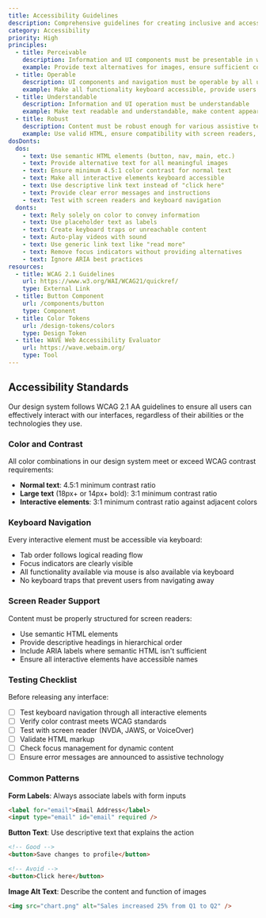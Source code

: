 ```yaml
---
title: Accessibility Guidelines
description: Comprehensive guidelines for creating inclusive and accessible user interfaces that work for everyone.
category: Accessibility
priority: High
principles:
  - title: Perceivable
    description: Information and UI components must be presentable in ways users can perceive
    example: Provide text alternatives for images, ensure sufficient color contrast, offer captions for videos
  - title: Operable
    description: UI components and navigation must be operable by all users
    example: Make all functionality keyboard accessible, provide users enough time to read content, avoid content that causes seizures
  - title: Understandable
    description: Information and UI operation must be understandable
    example: Make text readable and understandable, make content appear and operate predictably, help users avoid and correct mistakes
  - title: Robust
    description: Content must be robust enough for various assistive technologies
    example: Use valid HTML, ensure compatibility with screen readers, test with multiple assistive technologies
dosDonts:
  dos:
    - text: Use semantic HTML elements (button, nav, main, etc.)
    - text: Provide alternative text for all meaningful images
    - text: Ensure minimum 4.5:1 color contrast for normal text
    - text: Make all interactive elements keyboard accessible
    - text: Use descriptive link text instead of "click here"
    - text: Provide clear error messages and instructions
    - text: Test with screen readers and keyboard navigation
  donts:
    - text: Rely solely on color to convey information
    - text: Use placeholder text as labels
    - text: Create keyboard traps or unreachable content
    - text: Auto-play videos with sound
    - text: Use generic link text like "read more"
    - text: Remove focus indicators without providing alternatives
    - text: Ignore ARIA best practices
resources:
  - title: WCAG 2.1 Guidelines
    url: https://www.w3.org/WAI/WCAG21/quickref/
    type: External Link
  - title: Button Component
    url: /components/button
    type: Component
  - title: Color Tokens
    url: /design-tokens/colors
    type: Design Token
  - title: WAVE Web Accessibility Evaluator
    url: https://wave.webaim.org/
    type: Tool
---
```


## Accessibility Standards

Our design system follows WCAG 2.1 AA guidelines to ensure all users can effectively interact with our interfaces, regardless of their abilities or the technologies they use.

### Color and Contrast

All color combinations in our design system meet or exceed WCAG contrast requirements:

- **Normal text**: 4.5:1 minimum contrast ratio
- **Large text** (18px+ or 14px+ bold): 3:1 minimum contrast ratio
- **Interactive elements**: 3:1 minimum contrast ratio against adjacent colors

### Keyboard Navigation

Every interactive element must be accessible via keyboard:

- Tab order follows logical reading flow
- Focus indicators are clearly visible
- All functionality available via mouse is also available via keyboard
- No keyboard traps that prevent users from navigating away

### Screen Reader Support

Content must be properly structured for screen readers:

- Use semantic HTML elements
- Provide descriptive headings in hierarchical order
- Include ARIA labels where semantic HTML isn't sufficient
- Ensure all interactive elements have accessible names

### Testing Checklist

Before releasing any interface:

- [ ] Test keyboard navigation through all interactive elements
- [ ] Verify color contrast meets WCAG standards
- [ ] Test with screen reader (NVDA, JAWS, or VoiceOver)
- [ ] Validate HTML markup
- [ ] Check focus management for dynamic content
- [ ] Ensure error messages are announced to assistive technology

### Common Patterns

**Form Labels**: Always associate labels with form inputs

```html
<label for="email">Email Address</label>
<input type="email" id="email" required />
```

**Button Text**: Use descriptive text that explains the action

```html
<!-- Good -->
<button>Save changes to profile</button>

<!-- Avoid -->
<button>Click here</button>
```

**Image Alt Text**: Describe the content and function of images

```html
<img src="chart.png" alt="Sales increased 25% from Q1 to Q2" />
```

